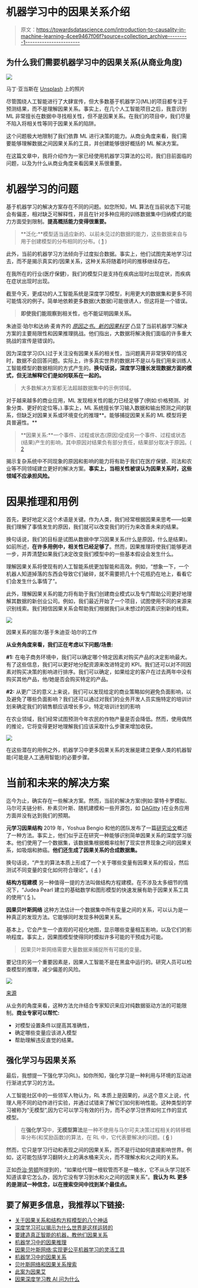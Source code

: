 # 机器学习中的因果关系介绍

> 原文：<https://towardsdatascience.com/introduction-to-causality-in-machine-learning-4cee9467f06f?source=collection_archive---------1----------------------->

## 为什么我们需要机器学习中的因果关系(从商业角度)

![](img/906af147ece9a90e40c318dfc413586b.png)

马丁·亚当斯在 [Unsplash](https://unsplash.com/s/photos/process?utm_source=unsplash&utm_medium=referral&utm_content=creditCopyText) 上的照片

尽管围绕人工智能进行了大肆宣传，但大多数基于机器学习(ML)的项目都专注于预测结果，而不是理解因果关系。事实上，在几个人工智能项目之后，我意识到 ML 非常擅长在数据中寻找相关性，但不是因果关系。在我们的项目中，我们尽量不陷入将相关性等同于因果关系的陷阱。

这个问题极大地限制了我们依靠 ML 进行决策的能力。从商业角度来看，我们需要能够理解数据之间因果关系的工具，并创建能够很好概括的 ML 解决方案。

在这篇文章中，我将介绍作为一家已经使用机器学习算法的公司，我们目前面临的问题，以及为什么从商业角度来看因果关系很重要。

# 机器学习的问题

基于机器学习的解决方案存在不同的问题。如您所知，ML 算法在当前状态下可能会有偏差，相对缺乏可解释性，并且在针对多种应用的训练数据集中归纳模式的能力方面受到限制。**提高概括能力变得很重要。**

> **泛化:**模型适当适应新的、以前未见过的数据的能力，这些数据来自与用于创建模型的分布相同的分布。( [1](https://analystnotes.com/study_los.php?id=2061) )

此外，当前的机器学习方法倾向于过度拟合数据。事实上，他们试图完美地学习过去，而不是揭示真实的/因果关系，这种关系将随着时间的推移继续存在。

在我所在的行业(医疗保健)，我们的模型只是支持在疾病出现时出现症状，而疾病在症状出现时出现。

截至今天，更成功的人工智能系统是深度学习模型，利用更大的数据集和更多不同可能情况的例子。简单地依赖更多数据(大数据)可能很诱人，但这将是一个错误。

> **即使我们能观察到相关性，也不能证明因果关系。**

朱迪亚·珀尔和达纳·麦肯齐的 [*原因之书。新的因果科学*](http://bayes.cs.ucla.edu/WHY/) 凸显了当前机器学习解决方案的主要局限性和因果推理挑战。他们指出，大数据将解决我们面临的许多重大挑战的宣传是错误的。

因为深度学习(DL)过于关注没有因果关系的相关性，当问题离开非常狭窄的情况时，数据不会回答问题。实际上，许多真实世界的数据并不是以与我们用来训练人工智能模型的数据相同的方式产生的。**换句话说，深度学习擅长发现数据方面的模式，但无法解释它们是如何联系在一起的。**

> 大多数解决方案都无法超越数据集中的示例领域。

对于越来越多的商业应用，ML 发现相关性的能力已经足够了(例如:价格预测、对象分类、更好的定位等。).事实上，ML 系统擅长学习输入数据和输出预测之间的联系，但缺乏对因果关系或环境变化的推理**。能够捕捉因果关系的 ML 模型将更具普遍性。**

> **因果关系:**一个事件、过程或状态(原因)促成另一个事件、过程或状态(结果)产生的影响，其中原因对结果负有部分责任，结果部分取决于原因。( [2](https://en.wikipedia.org/wiki/Causality)

揭示复杂系统中不同现象的原因和影响的能力将有助于我们在医疗保健、司法和农业等不同领域建立更好的解决方案。**事实上，当相关性被误认为因果关系时，这些领域不应承担风险。**

# 因果推理和用例

首先，更好地定义这个术语是关键。作为人类，我们经常根据因果来思考——如果我们理解了事情发生的原因，我们就可以改变我们的行为来改善未来的结果。

换句话说，我们的目标是试图从数据中学习因果关系(什么是原因，什么是结果)。如前所述，**在许多用例中，相关性已经足够了**。然而，因果推理将使我们能够更进一步，并弄清楚如果我们决定改变我们模型中的一些基本假设会发生什么。

理解因果关系将使现有的人工智能系统更加智能和高效。例如，“想象一下，一个机器人知道掉落的东西会导致它们破碎，就不需要把几十个花瓶扔在地上，看看它们会发生什么事情了”。

此外，理解因果关系的能力将有助于我们创建商业模式以及专门帮助公司更好地理解其数据的新创业公司。例如，我们最近开始了一个项目，试图使用不同的来源来识别线索。我们相信因果关系会帮助我们根据我们从未想过的因素识别新的线索。

![](img/969c65a203703b84952f79df4e524351.png)

因果关系的层次/基于朱迪亚·珀尔的工作

**从业务角度来看，我们正在考虑以下问题/场景:**

**#1:** 在电子商务环境中，我们可以确定哪个特定因素对购买产品的决定影响最大。有了这些信息，我们可以更好地分配资源来改进特定的 KPI。我们还可以对不同因素对购买决策的影响进行排序。我们可以确定，如果给定的客户在过去两年中没有购买其他产品，他/她是否会购买特定的产品。

**#2:** 从更广泛的意义上来说，我们可以发现给定的商业策略如何避免负面影响，以及避免了哪些负面影响？我们还可以通过对我们的业务开发人员实施特定的培训计划来确定我们的销售额应该增长多少。特定培训计划的影响

在农业领域，我们经常试图预测今年农民的作物产量是否会降低。然而，使用偶然的推论，它将变得更好地理解我们应该采取什么步骤来增加收获。

![](img/4a74849045e5def6aa12eefa5b83156f.png)

在这些潜在的用例之外，机器学习中更多因果关系的发展是建立更像人类的机器智能(可能是人工通用智能)的必要步骤。

# 当前和未来的解决方案

迄今为止，确实存在一些解决方案。然而，当前的解决方案(例如:蒙特卡罗模拟、马尔可夫链分析、朴素贝叶斯、随机建模和一些开源包，如 [DAGitty](http://dagitty.net/) )在业务应用方面并没有达到我们的预期。

**元学习因果结构** 2019 年，Yoshua Bengio 和他的团队发布了一篇[研究论文](https://arxiv.org/abs/1901.10912)概述了一种方法。事实上，他们似乎正在研究一种能够识别简单因果关系的深度学习版本。他们使用了一个数据集，该数据集根据概率绘制了现实世界现象之间的因果关系，如吸烟和肺癌。**他们还生成了因果关系的合成数据集。**

换句话说，“产生的算法本质上形成了一个关于哪些变量有因果关系的假设，然后测试不同变量的变化如何符合理论”。( [4](https://cacm.acm.org/news/239999-an-ai-pioneer-wants-his-algorithms-to-understand-the-why/fulltext) )

**结构方程建模** 另一种值得一提的方法叫做结构方程建模。在不涉及太多细节的情况下，“Judea Pearl 建立的基础数学和图形模型的快速发展有助于因果关系工具的使用”( [5](https://mobilemonitoringsolutions.com/causality-the-next-most-important-thing-in-ai-ml/) )。

**因果贝叶斯网络** 这种方法估计一个数据集中所有变量之间的关系，可以认为是一种真正的发现方法。它能够同时发现多种因果关系。

基本上，它会产生一个直观的可视化地图，显示哪些变量相互影响，以及它们的影响程度。事实上，因果图模型使得同时模拟许多可能的干预成为可能。

> 因果贝叶斯网络需要大量数据来捕捉所有可能的变量。

要记住的另一个重要因素是，因果人工智能不是在黑盒中运行的。研究人员可以检查模型的推理，减少偏差的风险。

![](img/916a42ae696795a2d07ee851f5342871.png)

[来源](https://stats.stackexchange.com/questions/74093/understanding-d-separation-theory-in-causal-bayesian-networks)

从业务的角度来看，这种方法允许结合专家知识来应对纯数据驱动方法的可能限制。**商业专家可以帮忙:**

*   对模型设置条件以提高其准确性，
*   确定哪些变量应该进入模型
*   帮助理解违反直觉的结果。

## 强化学习与因果关系

最后，我想提一下强化学习(RL)。如你所知，强化学习是一种利用与环境的互动进行渐进式学习的方法。

人工智能社区中的一些领军人物认为，RL 本质上是因果的，从这个意义上说，代理人用不同的动作进行实验，并通过试错来了解它们如何影响性能。这种类型的学习被称为“无模型”,因为它可以学习有效的行为，而不必学习世界如何工作的显式模型。

> 在**强化学习**中，**无模型算法**是一种不使用与马尔可夫决策过程相关的转移概率分布(和奖励函数)的算法，在 RL 中，它代表要解决的问题。( [6](https://en.wikipedia.org/wiki/Model-free_(reinforcement_learning)) )

然而，它只是学习行动和表现之间的因果关系，而不是行动如何直接影响世界。例如，这可能包括学习翻转火上的满水桶来灭火，而不理解水和火之间的关系。

正如[乔治·劳顿](https://searchenterpriseai.techtarget.com/feature/Causal-deep-learning-teaches-AI-to-ask-why)所提到的，“如果给代理一根软管而不是一桶水，它不从头学习就不知道该拿它怎么办，因为它没有学习到水和火之间的因果关系”。**我认为 RL 更多的是测试一种信念，以在搜索空间中找到某个最佳点。**

## 要了解更多信息，我推荐以下链接:

*   [关于因果关系和结构方程模型的八个神话](https://ftp.cs.ucla.edu/pub/stat_ser/r393.pdf)
*   [深度学习可以揭示为什么世界是这样运转的](https://www.technologyreview.com/2019/05/08/135454/deep-learning-could-reveal-why-the-world-works-the-way-it-does/)
*   [要建造真正智能的机器，教他们因果关系](https://www.quantamagazine.org/to-build-truly-intelligent-machines-teach-them-cause-and-effect-20180515/)
*   [机器学习中的因果推理](http://www.homepages.ucl.ac.uk/~ucgtrbd/talks/imperial_causality.pdf)
*   [因果贝叶斯网络:实现更公平机器学习的灵活工具](https://deepmind.com/blog/article/Causal_Bayesian_Networks)
*   [机器学习中的因果关系](http://www.unofficialgoogledatascience.com/2017/01/causality-in-machine-learning.html)
*   [贝叶斯网络和因果关系搜索](http://www.homepages.ucl.ac.uk/~ucgtrbd/talks/bayesnetmeetup_causality.pdf)
*   [此案为因果艾](https://ssir.org/articles/entry/the_case_for_causal_ai)
*   [因果深度学习教 AI 问为什么](https://searchenterpriseai.techtarget.com/feature/Causal-deep-learning-teaches-AI-to-ask-why)